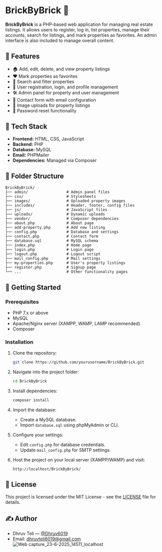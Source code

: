 # BrickByBrick 🧱

**BrickByBrick** is a PHP-based web application for managing real estate listings. It allows users to register, log in, list properties, manage their accounts, search for listings, and mark properties as favorites. An admin interface is also included to manage overall content.

## 🌟 Features

- 🏠 Add, edit, delete, and view property listings
- ❤️ Mark properties as favorites
- 🔎 Search and filter properties
- 👤 User registration, login, and profile management
- 🛠 Admin panel for property and user management
- 📧 Contact form with email configuration
- 📂 Image uploads for property listings
- 🔐 Password reset functionality

## 🧱 Tech Stack

- **Frontend:** HTML, CSS, JavaScript
- **Backend:** PHP
- **Database:** MySQL
- **Email:** PHPMailer
- **Dependencies:** Managed via Composer

## 📁 Folder Structure

```
BrickByBrick/
├── admin/                 # Admin panel files
├── css/                   # Stylesheets
├── images/                # Uploaded property images
├── includes/              # Header, footer, config files
├── js/                    # JavaScript files
├── uploads/               # Dynamic uploads
├── vendor/                # Composer dependencies
├── about.php              # About page
├── add-property.php       # Add new listing
├── config.php             # Database and settings
├── contact.php            # Contact form
├── database.sql           # MySQL schema
├── index.php              # Home page
├── login.php              # Login page
├── logout.php             # Logout script
├── mail_config.php        # Mail settings
├── my-properties.php      # User's property listings
├── register.php           # Signup page
└── ...                    # Other functionality pages
```

## 🚀 Getting Started

### Prerequisites

- PHP 7.x or above
- MySQL
- Apache/Nginx server (XAMPP, WAMP, LAMP recommended)
- Composer

### Installation

1. Clone the repository:
   ```bash
   git clone https://github.com/yourusername/BrickByBrick.git
   ```

2. Navigate into the project folder:
   ```bash
   cd BrickByBrick
   ```

3. Install dependencies:
   ```bash
   composer install
   ```

4. Import the database:
   - Create a MySQL database.
   - Import `database.sql` using phpMyAdmin or CLI.

5. Configure your settings:
   - Edit `config.php` for database credentials.
   - Update `mail_config.php` for SMTP settings.

6. Host the project on your local server (XAMPP/WAMP) and visit:
   ```
   http://localhost/BrickByBrick/
   ```

## 📜 License

This project is licensed under the MIT License - see the [LICENSE](LICENSE) file for details.

## ✍️ Author

- Dhruv Teli — [@Dhruv6019](https://github.com/Dhruv6019)
- Email: dhruvteli6019@gmail.com![Web capture_23-6-2025_14511_localhost](https://github.com/user-attachments/assets/7176287c-edc7-4b3a-b352-92d8b7f7fbf8)
